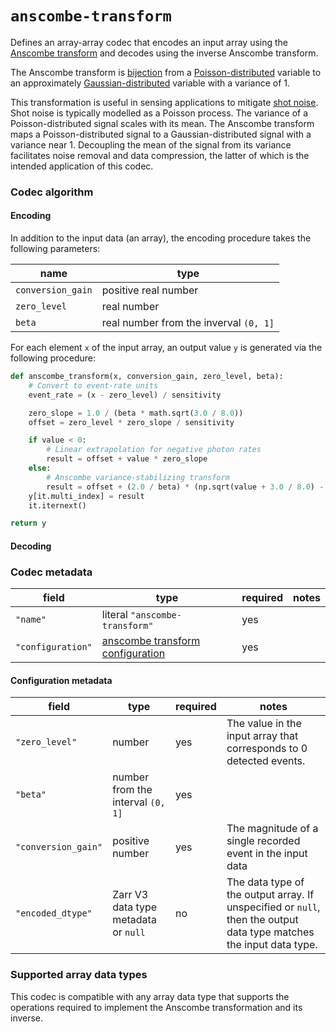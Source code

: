 # `anscombe-transform`

Defines an array-array codec that encodes an input array using the [Anscombe transform](https://en.wikipedia.org/wiki/Anscombe_transform) and decodes using the inverse Anscombe transform.

The Anscombe transform is [bijection](https://en.wikipedia.org/wiki/Bijection) from a [Poisson-distributed](https://en.wikipedia.org/wiki/Poisson_distribution) variable to an approximately [Gaussian-distributed](https://en.wikipedia.org/wiki/Normal_distribution) variable with a variance of 1.

This transformation is useful in sensing applications to mitigate [shot noise](https://en.wikipedia.org/wiki/Shot_noise). Shot noise is typically modelled as a Poisson process. The variance of a Poisson-distributed signal scales with its mean. The Anscombe transform maps a Poisson-distributed signal to a Gaussian-distributed signal with a variance near 1. Decoupling the mean of the signal from its variance facilitates noise removal and data compression, the latter of which is the intended application of this codec.

### Codec algorithm

#### Encoding

In addition to the input data (an array), the encoding procedure takes the following parameters:

| name | type | 
| - | - | 
| `conversion_gain` | positive real number |
| `zero_level` | real number |
| `beta` | real number from the inverval `(0, 1]` |

For each element `x` of the input array, an output value `y` is generated via the following procedure:

```python
def anscombe_transform(x, conversion_gain, zero_level, beta):
    # Convert to event-rate units
    event_rate = (x - zero_level) / sensitivity

    zero_slope = 1.0 / (beta * math.sqrt(3.0 / 8.0))
    offset = zero_level * zero_slope / sensitivity

    if value < 0:
        # Linear extrapolation for negative photon rates
        result = offset + value * zero_slope
    else:
        # Anscombe variance-stabilizing transform
        result = offset + (2.0 / beta) * (np.sqrt(value + 3.0 / 8.0) - np.sqrt(3.0 / 8.0))
    y[it.multi_index] = result
    it.iternext()

return y

```



#### Decoding
<TODO>

### Codec metadata

| field | type | required | notes |
| - | - | - | - |
| `"name"` | literal `"anscombe-transform"` | yes | |
| `"configuration"` | [anscombe transform configuration](#configuration-metadata) | yes | |

#### Configuration metadata

| field | type | required | notes |
| - | - | - | - |
| `"zero_level"` | number | yes | The value in the input array that corresponds to 0 detected events.
| `"beta"` | number from the interval `(0, 1]` | yes | <TODO> |
| `"conversion_gain"` | positive number | yes | The magnitude of a single recorded event in the input data |
| `"encoded_dtype"` | Zarr V3 data type metadata or `null` | no | The data type of the output array. If unspecified or `null`, then the output data type matches the input data type. | 

### Supported array data types

This codec is compatible with any array data type that supports the operations required to implement the Anscombe transformation and its inverse. 
